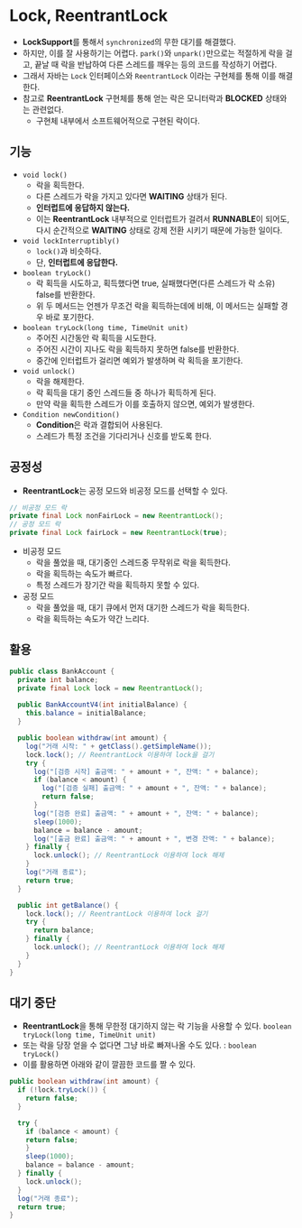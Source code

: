 # Lock, ReentrantLock

- **LockSupport**를 통해서 `synchronized`의 무한 대기를 해결했다.
- 하지만, 이를 잘 사용하기는 어렵다. `park()`와 `unpark()`만으로는 적절하게 락을 걸고, 끝날 때 락을 반납하여 다른 스레드를 깨우는 등의 코드를 작성하기 어렵다.
- 그래서 자바는 `Lock` 인터페이스와 `ReentrantLock` 이라는 구현체를 통해 이를 해결한다.
- 참고로 **ReentrantLock** 구현체를 통해 얻는 락은 모니터락과 **BLOCKED** 상태와는 관련없다.
  - 구현체 내부에서 소프트웨어적으로 구현된 락이다.

## 기능

- `void lock()`
  - 락을 획득한다.
  - 다른 스레드가 락을 가지고 있다면 **WAITING** 상태가 된다.
  - **인터럽트에 응답하지 않는다.**
  - 이는 **ReentrantLock** 내부적으로 인터럽트가 걸려서 **RUNNABLE**이 되어도, 다시 순간적으로 **WAITING** 상태로 강제 전환 시키기 때문에 가능한 일이다.
- `void lockInterruptibly()`
  - `lock()`과 비슷하다.
  - 단, **인터럽트에 응답한다.**
- `boolean tryLock()`
  - 락 획득을 시도하고, 획득했다면 true, 실패했다면(다른 스레드가 락 소유) false를 반환한다.
  - 위 두 메서드는 언젠가 무조건 락을 획득하는데에 비해, 이 메서드는 실패할 경우 바로 포기한다.
- `boolean tryLock(long time, TimeUnit unit)`
  - 주어진 시간동안 락 획득을 시도한다.
  - 주어진 시간이 지나도 락을 획득하지 못하면 false를 반환한다.
  - 중간에 인터럽트가 걸리면 예외가 발생하며 락 획득을 포기한다.
- `void unlock()`
  - 락을 해제한다.
  - 락 획득을 대기 중인 스레드들 중 하나가 획득하게 된다.
  - 만약 락을 획득한 스레드가 이를 호출하지 않으면, 예외가 발생한다.
- `Condition newCondition()`
  - **Condition**은 락과 결합되어 사용된다.
  - 스레드가 특정 조건을 기다리거나 신호를 받도록 한다.

## 공정성

- **ReentrantLock**는 공정 모드와 비공정 모드를 선택할 수 있다.

```java
// 비공정 모드 락
private final Lock nonFairLock = new ReentrantLock();
// 공정 모드 락
private final Lock fairLock = new ReentrantLock(true);
```

- 비공정 모드
  - 락을 풀었을 때, 대기중인 스레드중 무작위로 락을 획득한다.
  - 락을 획득하는 속도가 빠르다.
  - 특정 스레드가 장기간 락을 획득하지 못할 수 있다.
- 공정 모드
  - 락을 풀었을 때, 대기 큐에서 먼저 대기한 스레드가 락을 획득한다.
  - 락을 획득하는 속도가 약간 느리다.

## 활용

```java
public class BankAccount {
  private int balance;
  private final Lock lock = new ReentrantLock();
  
  public BankAccountV4(int initialBalance) {
    this.balance = initialBalance;
  }

  public boolean withdraw(int amount) {
    log("거래 시작: " + getClass().getSimpleName());
    lock.lock(); // ReentrantLock 이용하여 lock을 걸기
    try {
      log("[검증 시작] 출금액: " + amount + ", 잔액: " + balance);
      if (balance < amount) {
        log("[검증 실패] 출금액: " + amount + ", 잔액: " + balance);
        return false;
      }
      log("[검증 완료] 출금액: " + amount + ", 잔액: " + balance);
      sleep(1000);
      balance = balance - amount;
      log("[출금 완료] 출금액: " + amount + ", 변경 잔액: " + balance);
    } finally {
      lock.unlock(); // ReentrantLock 이용하여 lock 해제
    }
    log("거래 종료");
    return true;
  }

  public int getBalance() {
    lock.lock(); // ReentrantLock 이용하여 lock 걸기
    try {
      return balance;
    } finally {
      lock.unlock(); // ReentrantLock 이용하여 lock 해제
    }
  }
}
```

## 대기 중단

- **ReentrantLock**을 통해 무한정 대기하지 않는 락 기능을 사용할 수 있다. `boolean tryLock(long time, TimeUnit unit)`
- 또는 락을 당장 얻을 수 없다면 그냥 바로 빠져나올 수도 있다. : `boolean tryLock()`
- 이를 활용하면 아래와 같이 깔끔한 코드를 짤 수 있다.

```java
public boolean withdraw(int amount) {
  if (!lock.tryLock()) {
    return false;
  }

  try {
    if (balance < amount) {
    return false;
    }
    sleep(1000);
    balance = balance - amount;
  } finally {
    lock.unlock();
  }
  log("거래 종료");
  return true;
}
```
